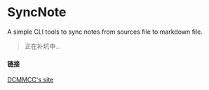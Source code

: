 # SyncNote
A simple CLI tools to sync notes from sources file to markdown file.
> 正在补坑中...
#### 链接
[DCMMCC's site](http://dcmmcc.tk)
